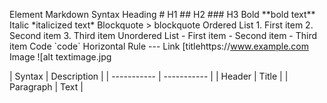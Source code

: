 Element 	Markdown Syntax
Heading 	\# H1
\#\# H2
\#\#\# H3
Bold 	\*\*bold text\*\*
Italic 	\*italicized text\*
Blockquote 	\> blockquote
Ordered List 	1. First item
2. Second item
3. Third item
Unordered List 	\- First item
\- Second item
\- Third item
Code 	\`code\`
Horizontal Rule 	\-\-\-
Link 	\[titlehttps://www.example.com
Image 	\!\[alt textimage.jpg

\| Syntax \| Description \|
\| \-\-\-\-\-\-\-\-\-\-\- \| \-\-\-\-\-\-\-\-\-\-\- \|
\| Header \| Title \|
\| Paragraph \| Text \|
